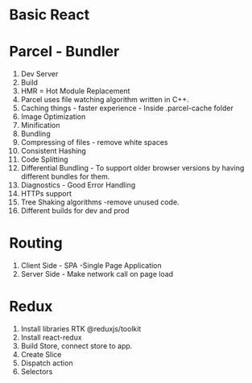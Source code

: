 # Basic React

# Parcel - Bundler

1. Dev Server
2. Build
3. HMR = Hot Module Replacement
4. Parcel uses file watching algorithm written in C++.
5. Caching things - faster experience - Inside .parcel-cache folder
6. Image Optimization
7. Minification
8. Bundling
9. Compressing of files - remove white spaces
10. Consistent Hashing
11. Code Splitting
12. Differential Bundling - To support older browser versions by having different bundles for them.
13. Diagnostics - Good Error Handling
14. HTTPs support
15. Tree Shaking algorithms -remove unused code.
16. Different builds for dev and prod

# Routing
1. Client Side - SPA -Single Page Application
2. Server Side - Make network call on page load

# Redux
1. Install libraries RTK @reduxjs/toolkit
2. Install react-redux
3. Build Store, connect store to app.
4. Create Slice
5. Dispatch action
6. Selectors